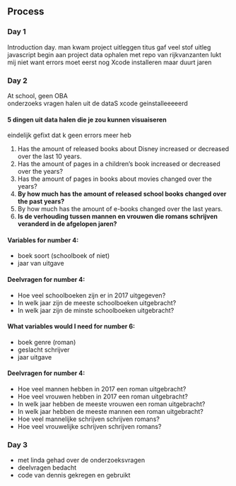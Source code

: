 ## Process

### Day 1

Introduction day.
man kwam project uitleggen
titus gaf veel stof uitleg javascript
begin aan project data ophalen met repo van rijkvanzanten
lukt mij niet want errors
moet eerst nog Xcode installeren maar duurt jaren

### Day 2
At school, geen OBA  
onderzoeks vragen halen uit de dataS
xcode geinstalleeeeerd


#### 5 dingen uit data halen die je zou kunnen visuaiseren

eindelijk gefixt dat k geen errors meer heb

1. Has the amount of released books about Disney increased or decreased over the last 10 years.
2. Has the amount of pages in a children’s book increased or decreased over the years?
3. Has the amount of pages in books about movies changed over the years?
4. __By how much has the amount of released school books changed over the past years?__
5. By how much has the amount of e-books changed over the last years.
6. __Is de verhouding tussen mannen en vrouwen die romans schrijven veranderd in de afgelopen jaren?__


#### Variables for number 4:
- boek soort (schoolboek of niet)
- jaar van uitgave

#### Deelvragen for number 4:
- Hoe veel schoolboeken zijn er in 2017 uitgegeven?
- In welk jaar zijn de meeste schoolboeken uitgebracht?
- In welk jaar zijn de minste schoolboeken uitgebracht?

#### What variables would I need for number 6:
- boek genre (roman)
- geslacht schrijver
- jaar uitgave

#### Deelvragen for number 4:
- Hoe veel mannen hebben in 2017 een roman uitgebracht?
- Hoe veel vrouwen hebben in 2017 een roman uitgebracht?
- In welk jaar hebben de meeste vrouwen een roman uitgebracht?
- In welk jaar hebben de meeste mannen een roman uitgebracht?
- Hoe veel mannelijke schrijven schrijven romans?
- Hoe veel vrouwelijke schrijven schrijven romans?


### Day 3

- met linda gehad over de onderzoeksvragen
- deelvragen bedacht
- code van dennis gekregen en gebruikt
